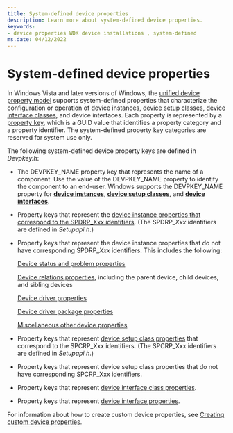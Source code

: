 ```yaml
---
title: System-defined device properties
description: Learn more about system-defined device properties.
keywords:
- device properties WDK device installations , system-defined
ms.date: 04/12/2022
---
```


# System-defined device properties

In Windows Vista and later versions of Windows, the [unified device property model](unified-device-property-model--windows-vista-and-later-.md) supports system-defined properties that characterize the configuration or operation of device instances, [device setup classes](./overview-of-device-setup-classes.md), [device interface classes](./overview-of-device-interface-classes.md), and device interfaces. Each property is represented by a [property key](property-keys.md), which is a GUID value that identifies a property category and a property identifier. The system-defined property key categories are reserved for system use only.

The following system-defined device property keys are defined in *Devpkey.h*:

- The DEVPKEY_NAME property key that represents the name of a component. Use the value of the DEVPKEY_NAME property to identify the component to an end-user. Windows supports the DEVPKEY_NAME property for [**device instances**](./devpkey-name--device-instance-.md), [**device setup classes**](./devpkey-name--device-setup-class-.md), and [**device interfaces**](./devpkey-name--device-interface-.md).

- Property keys that represent the [device instance properties that correspond to the SPDRP_Xxx identifiers](/previous-versions/ff541334(v=vs.85)). (The SPDRP_*Xxx* identifiers are defined in *Setupapi.h*.)

- Property keys that represent the device instance properties that do not have corresponding SPDRP_*Xxx* identifiers. This includes the following:

    [Device status and problem properties](./retrieving-the-status-and-problem-code-for-a-device-instance.md)

    [Device relations properties](retrieving-device-relations.md), including the parent device, child devices, and sibling devices

    [Device driver properties](accessing-device-driver-properties.md)

    [Device driver package properties](/previous-versions/ff541200(v=vs.85))

    [Miscellaneous other device properties](/previous-versions/ff549289(v=vs.85))

- Property keys that represent [device setup class properties](accessing-device-setup-class-properties.md) that correspond to the SPCRP_Xxx identifiers. (The SPCRP_Xxx identifiers are defined in *Setupapi.h*.)

- Property keys that represent device setup class properties that do not have corresponding SPCRP_Xxx identifiers.

- Property keys that represent [device interface class properties](accessing-device-interface-class-properties.md).

- Property keys that represent [device interface properties](accessing-device-interface-properties.md).

For information about how to create custom device properties, see [Creating custom device properties](creating-custom-device-properties.md).
